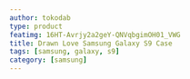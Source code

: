```yaml
---
author: tokodab
type: product
featimg: 16HT-Avrjy2a2geY-QNVqbgimOH01_VWG
title: Drawn Love Samsung Galaxy S9 Case
tags: [samsung, galaxy, s9]
category: [samsung]
---
```

